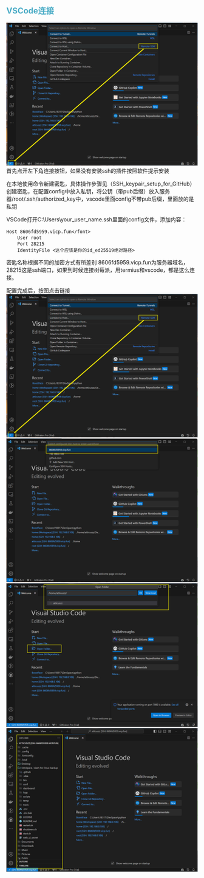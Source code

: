 ## <font color="#4bacc6"> VSCode连接</font>

![../../../assets/1ffa2d81edf7f1dece8d86f71f4b57f.png](../../../assets/1ffa2d81edf7f1dece8d86f71f4b57f.png)
首先点开左下角连接按钮，如果没有安装ssh的插件按照软件提示安装

在本地使用命令新建密匙，具体操作步骤见（SSH_keypair_setup_for_GitHub）创建密匙，在配置config中放入私钥，将公钥（带pub后缀）放入服务器/root/.ssh/authorized_key中，vscode里面config不带pub后缀，里面放的是私钥

VSCode打开C:\Users\your_user_name\.ssh里面的config文件，添加内容：

```
Host 8606fd5959.vicp.fun</font>
    User root
    Port 28215
    IdentityFile <这个应该是你的id_ed25519绝对路径>
```

密匙名称根据不同的加密方式有所差别
8606fd5959.vicp.fun为服务器域名，28215这是ssh端口，如果到时候连接树莓派，用termius和vscode，都是这么连接。

配置完成后，按图点击链接
![../../../assets/1ffa2d81edf7f1dece8d86f71f4b57f_2.png](../../../assets/1ffa2d81edf7f1dece8d86f71f4b57f_2.png)
![../../../assets/530bcd1287b9daae311bd6a7d0d8f6e_1.png](../../../assets/530bcd1287b9daae311bd6a7d0d8f6e_1.png)
![../../../assets/c289f87ef103efb2964dd7c4dacb4e9.png](../../../assets/c289f87ef103efb2964dd7c4dacb4e9.png)
![../../../assets/c68058356f448e566b6677b9455f17a_1.png](../../../assets/c68058356f448e566b6677b9455f17a_1.png)
